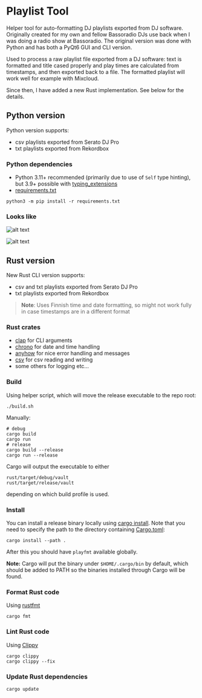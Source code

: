 # Playlist Tool

Helper tool for auto-formatting DJ playlists exported from DJ software.
Originally created for my own and fellow Bassoradio DJs use back when I was doing a radio show at Bassoradio.
The original version was done with Python and has both a PyQt6 GUI and CLI version.

Used to process a raw playlist file exported from a DJ software:
text is formatted and title cased properly and play times are calculated from timestamps,
and then exported back to a file.
The formatted playlist will work well for example with Mixcloud.

Since then, I have added a new Rust implementation. See below for the details.

## Python version

Python version supports:

- csv playlists exported from Serato DJ Pro
- txt playlists exported from Rekordbox

### Python dependencies

- Python 3.11+ recommended (primarily due to use of `Self` type hinting),
  but 3.9+ possible with [typing_extensions](https://github.com/python/typing_extensions)
- [requirements.txt](./requirements.txt)

```shell
python3 -m pip install -r requirements.txt
```

### Looks like

![alt text](https://github.com/Esgrove/playlistTool/blob/master/playlist_gui.png)

![alt text](https://github.com/Esgrove/playlistTool/blob/master/playlist_cli.png)

## Rust version

New Rust CLI version supports:

- csv and txt playlists exported from Serato DJ Pro
- txt playlists exported from Rekordbox

> **Note**: Uses Finnish time and date formatting, so might not work fully in case timestamps are in a different format

### Rust crates

- [clap](https://github.com/clap-rs/clap) for CLI arguments
- [chrono](https://github.com/chronotope/chrono) for date and time handling
- [anyhow](https://github.com/dtolnay/anyhow) for nice error handling and messages
- [csv](https://github.com/BurntSushi/rust-csv) for csv reading and writing
- some others for logging etc...

### Build

Using helper script, which will move the release executable to the repo root:

```shell
./build.sh
```

Manually:

```shell
# debug
cargo build
cargo run
# release
cargo build --release
cargo run --release
```

Cargo will output the executable to either

```shell
rust/target/debug/vault
rust/target/release/vault
```

depending on which build profile is used.

### Install

You can install a release binary locally using [cargo install](https://doc.rust-lang.org/cargo/commands/cargo-install.html).
Note that you need to specify the path to the directory containing [Cargo.toml](/Cargo.toml):

```shell
cargo install --path .
```

After this you should have `playfmt` available globally.

**Note:** Cargo will put the binary under `$HOME/.cargo/bin` by default,
which should be added to PATH so the binaries installed through Cargo will be found.

### Format Rust code

Using [rustfmt](https://github.com/rust-lang/rustfmt)

```shell
cargo fmt
```

### Lint Rust code

Using [Clippy](https://github.com/rust-lang/rust-clippy)

```shell
cargo clippy
cargo clippy --fix
```

### Update Rust dependencies

```shell
cargo update
```
